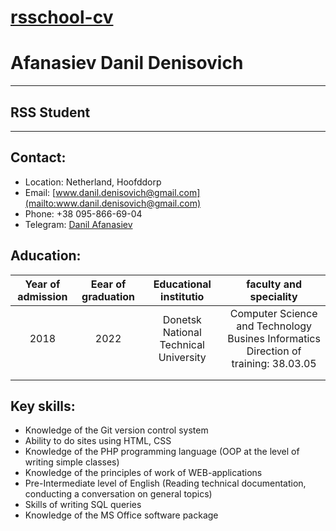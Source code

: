 # [rsschool-cv](https://github.com/DanilDenisovich/rsschool-cv/blob/gh-pages/cv.md)
# Afanasiev Danil Denisovich
___
## RSS Student
___
## Contact:
* Location: Netherland, Hoofddorp
* Email: [www.danil.denisovich@gmail.com](mailto:www.danil.denisovich@gmail.com) 
* Phone: +38 095-866-69-04
* Telegram: [Danil Afanasiev](https://t.me/Afanasiev_Danylo)
## Aducation:
| Year of admission 	| Eear of graduation 	|         Educational institutio        	|                               faculty and speciality                                	|
|:-----------------:	|:------------------:	|:-------------------------------------:	|:-----------------------------------------------------------------------------------:	|
|        2018       	|        2022         	| Donetsk National Technical University 	| Computer Science and Technology Busines Informatics Direction of training: 38.03.05 	|
|                   	|                    	|                                       	|                                                                                     	|
|                   	|                    	|                                       	|                                                              
## Key skills:
* Knowledge of the Git version control system
* Ability to do sites using HTML, CSS
* Knowledge of the PHP programming language (OOP at the level of writing simple classes)
* Knowledge of the principles of work of WEB-applications
* Pre-Intermediate level of English (Reading technical documentation, conducting a conversation on general topics)
* Skills of writing SQL queries
* Knowledge of the MS Office software package